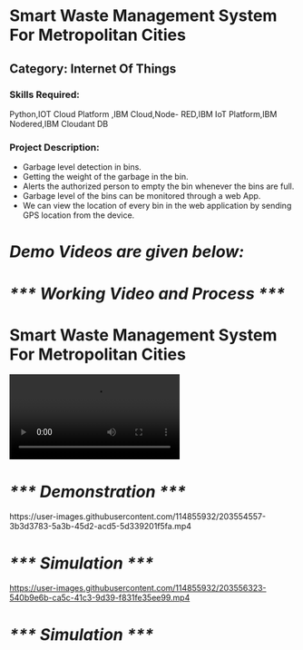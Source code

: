 <h1>Smart Waste Management System For Metropolitan Cities</h1>

<h2>Category: Internet Of Things</h2>

<h3>Skills Required:</h3>

Python,IOT Cloud Platform ,IBM Cloud,Node- RED,IBM IoT Platform,IBM Nodered,IBM Cloudant DB

<h3>Project Description:</h3>

<ul>

  <li>Garbage level detection in bins.</li>

  <li>Getting the weight of the garbage in the bin. </li>

  <li>Alerts the authorized person to empty the bin whenever the bins are full.</li>

  <li>Garbage level of the bins can be monitored through a web App.</li>

  <li>We can view the location of every bin in the web application by sending GPS location from the device.</li>

</ul>

<h1><em><strong>Demo Videos are given below:</strong></em></h1>

<h1><em><strong>*** Working Video and Process ***</strong></em></h1>

  <p align="center">
    <h1>Smart Waste Management System For Metropolitan Cities</h1>
    <div align="left">
    <video src="https://user-images.githubusercontent.com/114855932/203532543-960bd765-f9d6-404d-884a-906aac50d9bd.mp4

" data-canonical-src="https://user-images.githubusercontent.com/114855932/203532543-960bd765-f9d6-404d-884a-906aac50d9bd.mp4

" controls="controls" muted="muted" class="d-block rounded-bottom-2 border-top width-fit" style="max-height:640px;">

  </video>
    <br />



<h1><em><strong>*** Demonstration ***</strong></em></h1>
https://user-images.githubusercontent.com/114855932/203554557-3b3d3783-5a3b-45d2-acd5-5d339201f5fa.mp4



<h1><em><strong>*** Simulation ***</strong></em></h1>

https://user-images.githubusercontent.com/114855932/203556323-540b9e6b-ca5c-41c3-9d39-f831fe35ee99.mp4


<h1><em><strong>*** Simulation ***</strong></em></h1>


